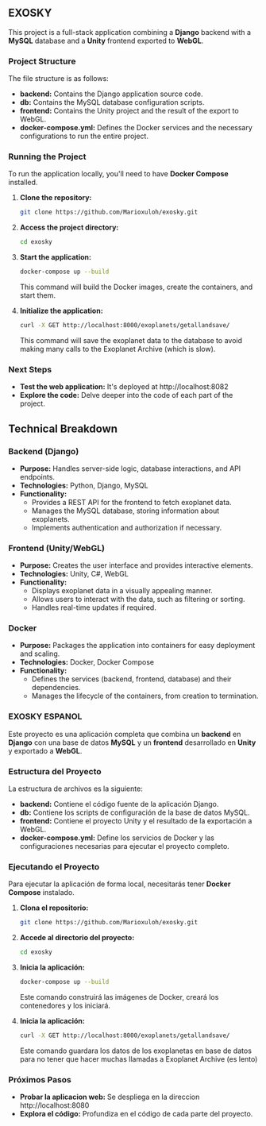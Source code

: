 ## **EXOSKY**

This project is a full-stack application combining a **Django** backend with a **MySQL** database and a **Unity** frontend exported to **WebGL**.

### **Project Structure**

The file structure is as follows:

* **backend:** Contains the Django application source code.
* **db:** Contains the MySQL database configuration scripts.
* **frontend:** Contains the Unity project and the result of the export to WebGL.
* **docker-compose.yml:** Defines the Docker services and the necessary configurations to run the entire project.

### **Running the Project**

To run the application locally, you'll need to have **Docker Compose** installed.

1. **Clone the repository:**
   ```bash
   git clone https://github.com/Marioxuloh/exosky.git
   ```
2. **Access the project directory:**
   ```bash
   cd exosky
   ```
3. **Start the application:**
   ```bash
   docker-compose up --build
   ```
   This command will build the Docker images, create the containers, and start them.

4. **Initialize the application:**
   ```bash
   curl -X GET http://localhost:8000/exoplanets/getallandsave/
   ```
   This command will save the exoplanet data to the database to avoid making many calls to the Exoplanet Archive (which is slow).

### **Next Steps**

* **Test the web application:** It's deployed at http://localhost:8082
* **Explore the code:** Delve deeper into the code of each part of the project.

## **Technical Breakdown**

### **Backend (Django)**
* **Purpose:** Handles server-side logic, database interactions, and API endpoints.
* **Technologies:** Python, Django, MySQL
* **Functionality:**
  * Provides a REST API for the frontend to fetch exoplanet data.
  * Manages the MySQL database, storing information about exoplanets.
  * Implements authentication and authorization if necessary.

### **Frontend (Unity/WebGL)**
* **Purpose:** Creates the user interface and provides interactive elements.
* **Technologies:** Unity, C#, WebGL
* **Functionality:**
  * Displays exoplanet data in a visually appealing manner.
  * Allows users to interact with the data, such as filtering or sorting.
  * Handles real-time updates if required.

### **Docker**
* **Purpose:** Packages the application into containers for easy deployment and scaling.
* **Technologies:** Docker, Docker Compose
* **Functionality:**
  * Defines the services (backend, frontend, database) and their dependencies.
  * Manages the lifecycle of the containers, from creation to termination.

### EXOSKY ESPANOL

Este proyecto es una aplicación completa que combina un **backend** en **Django** con una base de datos **MySQL** y un **frontend** desarrollado en **Unity** y exportado a **WebGL**.

### Estructura del Proyecto

La estructura de archivos es la siguiente:

* **backend:** Contiene el código fuente de la aplicación Django.
* **db:** Contiene los scripts de configuración de la base de datos MySQL.
* **frontend:** Contiene el proyecto Unity y el resultado de la exportación a WebGL.
* **docker-compose.yml:** Define los servicios de Docker y las configuraciones necesarias para ejecutar el proyecto completo.

### Ejecutando el Proyecto

Para ejecutar la aplicación de forma local, necesitarás tener **Docker Compose** instalado.

1. **Clona el repositorio:**
   ```bash
   git clone https://github.com/Marioxuloh/exosky.git
   ```
2. **Accede al directorio del proyecto:**
   ```bash
   cd exosky
   ```
3. **Inicia la aplicación:**
   ```bash
   docker-compose up --build
   ```
   Este comando construirá las imágenes de Docker, creará los contenedores y los iniciará.

4. **Inicia la aplicación:**
   ```bash
   curl -X GET http://localhost:8000/exoplanets/getallandsave/
   ```
   Este comando guardara los datos de los exoplanetas en base de datos para no tener que hacer muchas llamadas a Exoplanet Archive (es lento)

### Próximos Pasos

* **Probar la aplicacion web:** Se despliega en la direccion http://localhost:8080 
* **Explora el código:** Profundiza en el código de cada parte del proyecto.
